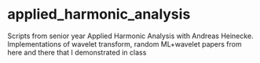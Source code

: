 # applied_harmonic_analysis

Scripts from senior year Applied Harmonic Analysis with Andreas Heinecke. Implementations of wavelet transform, random ML+wavelet papers from here and there that I demonstrated in class
